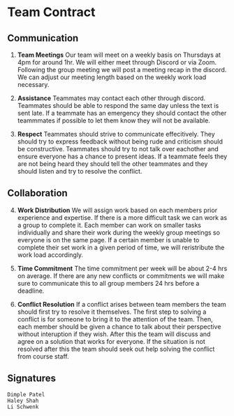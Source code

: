 # Team Contract

## Communication
1. **Team Meetings** 
    Our team will meet on a weekly basis on Thursdays at 4pm for around 1hr. We will either meet through
    Discord or via Zoom. Following the group meeting we will post a meeting recap in the discord. We can
    adjust our meeting length based on the weekly work load necessary.


2. **Assistance** 
Teammates may contact each other through discord. Teammates should be able to respond the same day unless the text is sent late.  If a teammate has an emergency they should contact the other teammmates if possible to let them know they will not be available.  

3. **Respect** 
Teammates should strive to communicate effecitively.  They should try to express feedback without being rude and criticism should be constructive.  Teammates should try to not talk over eachother and ensure everyone has a chance to present ideas.  If a teammate feels they are not being heard they should tell the other teammates and they should listen and try to resolve the conflict.

## Collaboration

4. **Work Distribution** 
    We will assign work based on each members prior experience and expertise. If there is a more difficult
    task we can work as a group to complete it. Each member can work on smaller tasks individually and share
    their work during the weekly group meetings so everyone is on the same page. If a certain member is unable
    to complete their set work in a given period of time, we will reristribute the work load accordingly.

5. **Time Commitment** 
    The time commitment per week will be about 2-4 hrs on average. If there are any new conflicts or
    commitments we will make sure to communicate this to all group members 24 hrs before a deadline.

6. **Conflict Resolution** 
If a conflict arises between team members the team should first try to resolve it themselves.  The first step to solving a conflict is for someone to bring it to the attention of the team.  Then, each member should be given a chance to talk about their perspective without interuption if they wish.  After this the team will discuss and agree on a solution that works for everyone. If the situation is not resolved after this the team should seek out help solving the conflict from course staff. 

## Signatures
    Dimple Patel
    Haley Shah
    Li Schwenk
